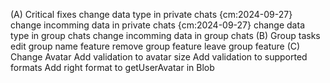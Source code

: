 (A) Critical fixes
  change data type in private chats {cm:2024-09-27}
  change incomming data in private chats {cm:2024-09-27}
  change data type in group chats
  change incomming data in group chats
(B) Group tasks
  edit group name feature
  remove group feature
  leave group feature
(C) Change Avatar
  Add validation to avatar size
  Add validation to supported formats
  Add right format to getUserAvatar in Blob